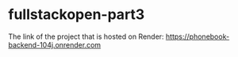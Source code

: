 # fullstackopen-part3

The link of the project that is hosted on Render: https://phonebook-backend-104j.onrender.com
